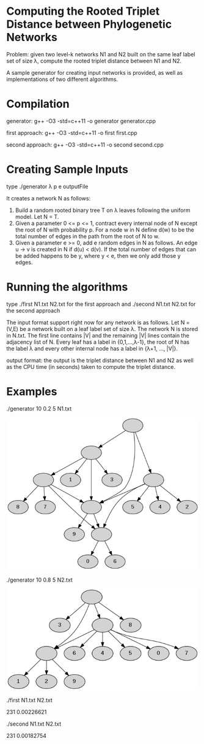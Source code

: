 # Computing the Rooted Triplet Distance between Phylogenetic Networks

Problem: given two level-k networks N1 and N2 built on the same leaf label set of size λ, compute the rooted triplet distance between N1 and N2.

A sample generator for creating input networks is provided, as well as implementations of two different algorithms.

# Compilation

generator: g++ -O3 -std=c++11 -o generator generator.cpp

first approach: g++ -O3 -std=c++11 -o first first.cpp

second approach: g++ -O3 -std=c++11 -o second second.cpp

# Creating Sample Inputs

type ./generator λ p e outputFile

It creates a network N as follows:

1. Build a random rooted binary tree T on λ leaves following the uniform model. Let N = T.
2. Given a parameter 0 <= p <= 1, contract every internal node of N except the root of N with probability p. For a node w in N define d(w) to be the total number of edges in the path from the root of N to w.
3. Given a parameter e >= 0, add e random edges in N as follows. An edge u -> v is created in N if d(u) < d(v). If the total number of edges that can be added happens to be y, where y < e, then we only add those y edges.

# Running the algorithms

type ./first N1.txt N2.txt for the first approach and ./second N1.txt N2.txt for the second approach

The input format support right now for any network is as follows. Let N = (V,E) be a network built on a leaf label set of size λ. The network N is stored in N.txt. The first line contains |V| and the remaining |V| lines contain the adjacency list of N. Every leaf has a label in {0,1,...,λ-1}, the root of N has the label λ and every other internal node has a label in {λ+1, ..., |V|}.

output format: the output is the triplet distance between N1 and N2 as well as the CPU time (in seconds) taken to compute the triplet distance.

# Examples

./generator 10 0.2 5 N1.txt

![Screenshot](images/N1.png)

./generator 10 0.8 5 N2.txt

![Screenshot](images/N2.png)

./first N1.txt N2.txt

231	0.00226621

./second N1.txt N2.txt

231	0.00182754

